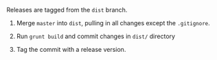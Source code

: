 Releases are tagged from the `dist` branch.

1. Merge `master` into `dist`, pulling in all changes except the `.gitignore`.

2. Run `grunt build` and commit changes in `dist/` directory

3. Tag the commit with a release version.